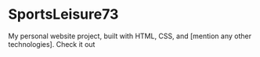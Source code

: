 # SportsLeisure73
My personal website project, built with HTML, CSS, and [mention any other technologies]. Check it out
